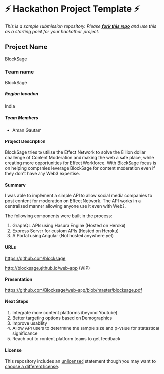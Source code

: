 
# ⚡ Hackathon Project Template ⚡
_This is a sample submission repository.
Please [__fork this repo__](https://help.github.com/articles/fork-a-repo/) and use this as a starting point for your hackathon project._

## Project Name
BlockSage


### Team name
BlockSage


##### Region location
India


##### Team Members
- Aman Gautam

#### Project Description
BlockSage tries to utilise the Effect Network to solve the Billion dollar challenge of Content Moderation and making the web a safe place, while creating more opportunities for Effect Workforce. With BlockSage focus is on helping companies leverage BlockSage for content moderation even if they don't have any Web3 expertise.

#### Summary
I was able to implement a simple API to allow social media companies to post content for moderation on Effect Network.
The API works in a centralised manner allowing anyone use it even with Web2.

The following components were built in the process:
1. GraphQL APIs using Hasura Engine (Hosted on Heroku)
2. Express Server for custom APIs (Hosted on Heroku)
3. A Portal using Angular (Not hosted anywhere yet)


#### URLs
https://github.com/blocksage

http://blocksage.github.io/web-app  (WIP)


#### Presentation
https://github.com/Blocksage/web-app/blob/master/blocksage.pdf

#### Next Steps

1. Integrate more content platforms (beyond Youtube)
2. Better targeting options based on Demographics
3. Improve usability
4. Allow API users to determine the sample size and p-value for statastical significance
4. Reach out to content platform teams to get feedback


#### License
This repository includes an [unlicensed](http://unlicense.org/) statement though you may want to [choose a different license](https://choosealicense.com/).
